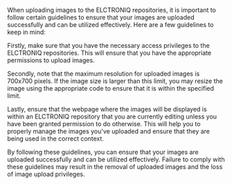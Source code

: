 When uploading images to the ELCTRONIQ repositories, it is important to follow certain guidelines to ensure that your images are uploaded successfully and can be utilized effectively. Here are a few guidelines to keep in mind:

Firstly, make sure that you have the necessary access privileges to the ELCTRONIQ repositories. This will ensure that you have the appropriate permissions to upload images.

Secondly, note that the maximum resolution for uploaded images is 700x700 pixels. If the image size is larger than this limit, you may resize the image using the appropriate code to ensure that it is within the specified limit.

Lastly, ensure that the webpage where the images will be displayed is within an ELCTRONIQ repository that you are currently editing unless you have been granted permission to do otherwise. This will help you to properly manage the images you've uploaded and ensure that they are being used in the correct context.

By following these guidelines, you can ensure that your images are uploaded successfully and can be utilized effectively. Failure to comply with these guidelines may result in the removal of uploaded images and the loss of image upload privileges.
